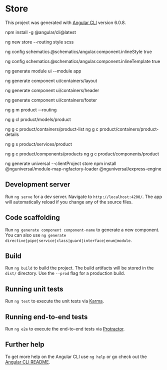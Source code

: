 # Store

This project was generated with [Angular CLI](https://github.com/angular/angular-cli) version 6.0.8.

npm install -g @angular/cli@latest

ng new store --routing style scss

ng config schematics.@schematics/angular.component.inlineStyle true

ng config schematics.@schematics/angular.component.inlineTemplate true

ng generate module ui --module app

ng generate component ui/containers/layout

ng generate component ui/containers/header

ng generate component ui/containers/footer

ng g m product --routing

ng g cl product/models/product

ng g c product/containers/product-list
ng g c product/containers/product-details

ng g s product/services/product

ng g c product/components/products
ng g c product/components/product


ng generate universal --clientProject store
npm install @nguniversal/module-map-ngfactory-loader @nguniversal/express-engine

## Development server

Run `ng serve` for a dev server. Navigate to `http://localhost:4200/`. The app will automatically reload if you change any of the source files.

## Code scaffolding

Run `ng generate component component-name` to generate a new component. You can also use `ng generate directive|pipe|service|class|guard|interface|enum|module`.

## Build

Run `ng build` to build the project. The build artifacts will be stored in the `dist/` directory. Use the `--prod` flag for a production build.

## Running unit tests

Run `ng test` to execute the unit tests via [Karma](https://karma-runner.github.io).

## Running end-to-end tests

Run `ng e2e` to execute the end-to-end tests via [Protractor](http://www.protractortest.org/).

## Further help

To get more help on the Angular CLI use `ng help` or go check out the [Angular CLI README](https://github.com/angular/angular-cli/blob/master/README.md).
